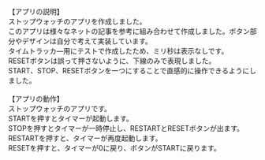 【アプリの説明】</br>
ストップウォッチのアプリを作成しました。</br>
このアプリは様々なネットの記事を参考に組み合わせて作成しました。ボタン部分やデザインは自分で考えて実装しています。</br>
タイムトラッカ―用にテストで作成したため、ミリ秒は表示なしです。</br>
RESETボタンは誤って押さないように、下線のみで表現しました。</br>
START、STOP、RESETボタンを一つにすることで直感的に操作できるようにしました。</br>
</br>
【アプリの動作】</br>
ストップウォッチのアプリです。</br>
STARTを押すとタイマーが起動します。</br>
STOPを押すとタイマーが一時停止し、RESTARTとRESETボタンが出ます。</br>
RESTARTを押すと、タイマーが再度起動します。</br>
RESETを押すと、タイマーが0に戻り、ボタンがSTARTに戻ります。</br>

